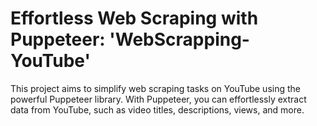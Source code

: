 # Effortless Web Scraping with Puppeteer: 'WebScrapping-YouTube'

This project aims to simplify web scraping tasks on YouTube using the powerful Puppeteer library. With Puppeteer, you can effortlessly extract data from YouTube, such as video titles, descriptions, views, and more. 
